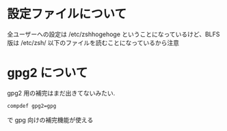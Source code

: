# 設定ファイルについて

全ユーザーへの設定は /etc/zshhogehoge ということになっているけど、BLFS 版は /etc/zsh/ 以下のファイルを読むことになっているから注意 

# gpg2 について

gpg2 用の補完はまだ出きてないみたい. 
```zsh
compdef gpg2=gpg
```
で gpg 向けの補完機能が使える

<!-- vim: set tw=90 filetype=markdown : -->


